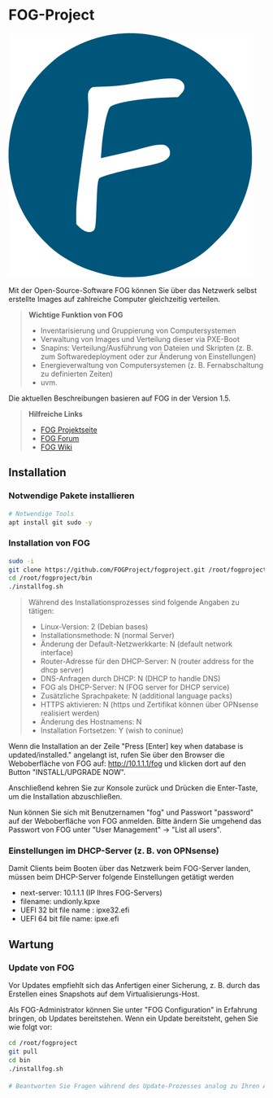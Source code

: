 # FOG-Project

![logo fog-project](../_media/logo_fog-project.png "Provided by fogproject.org")

Mit der Open-Source-Software FOG können Sie über das Netzwerk selbst erstellte Images auf zahlreiche Computer gleichzeitig verteilen. 

> **Wichtige Funktion von FOG**
> - Inventarisierung und Gruppierung von Computersystemen
> - Verwaltung von Images und Verteilung dieser via PXE-Boot
> - Snapins: Verteilung/Ausführung von Dateien und Skripten (z. B. zum Softwaredeployment oder zur Änderung von Einstellungen)
> - Energieverwaltung von Computersystemen (z. B. Fernabschaltung zu definierten Zeiten)
> - uvm.

Die aktuellen Beschreibungen basieren auf FOG in der Version 1.5.

> **Hilfreiche Links**
> - [FOG Projektseite](https://fogproject.org/)
> - [FOG Forum](https://forums.fogproject.org/)
> - [FOG Wiki](https://wiki.fogproject.org/)

## Installation

### Notwendige Pakete installieren

```bash
# Notwendige Tools
apt install git sudo -y
```

### Installation von FOG

```bash
sudo -i
git clone https://github.com/FOGProject/fogproject.git /root/fogproject
cd /root/fogproject/bin
./installfog.sh
```

> Während des Installationsprozesses sind folgende Angaben zu tätigen:
> - Linux-Version: 2 (Debian bases)
> - Installationsmethode: N (normal Server)
> - Änderung der Default-Netzwerkkarte: N (default network interface)
> - Router-Adresse für den DHCP-Server: N (router address for the dhcp server)
> - DNS-Anfragen durch DHCP: N (DHCP to handle DNS)
> - FOG als DHCP-Server: N (FOG server for DHCP service)
> - Zusätzliche Sprachpakete: N (additional language packs)
> - HTTPS aktivieren: N (https und Zertifikat können über OPNsense realisiert werden)
> - Änderung des Hostnamens: N
> - Installation Fortsetzen: Y (wish to coninue)

Wenn die Installation an der Zeile "Press \[Enter\] key when database is updated/installed." angelangt ist, rufen Sie über den Browser die Weboberfläche von FOG auf: http://10.1.1.1/fog und klicken dort auf den Button "INSTALL/UPGRADE NOW".

Anschließend kehren Sie zur Konsole zurück und Drücken die Enter-Taste, um die Installation abzuschließen.

Nun können Sie sich mit Benutzernamen "fog" und Passwort "password" auf der Weboberfläche von FOG anmelden. Bitte ändern Sie umgehend das Passwort von FOG unter "User Management" → "List all users".

### Einstellungen im DHCP-Server (z. B. von OPNsense)

Damit Clients beim Booten über das Netzwerk beim FOG-Server landen, müssen beim DHCP-Server folgende Einstellungen getätigt werden

- next-server: 10.1.1.1 (IP Ihres FOG-Servers)
- filename: undionly.kpxe
- UEFI 32 bit file name : ipxe32.efi
- UEFI 64 bit file name: ipxe.efi

## Wartung

### Update von FOG

Vor Updates empfiehlt sich das Anfertigen einer Sicherung, z. B. durch das Erstellen eines Snapshots auf dem Virtualisierungs-Host.

Als FOG-Administrator können Sie unter "FOG Configuration" in Erfahrung bringen, ob Updates bereitstehen. Wenn ein Update bereitsteht, gehen Sie wie folgt vor:

```bash
cd /root/fogproject
git pull
cd bin
./installfog.sh

# Beantworten Sie Fragen während des Update-Prozesses analog zu Ihren Antworten beim Installationsprozess (s. oben).
```